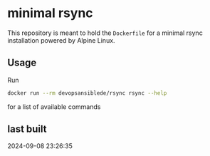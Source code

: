 # minimal rsync 

This repository is meant to hold the `Dockerfile` for a minimal rsync installation powered by Alpine Linux.

## Usage

Run

```sh
docker run --rm devopsansiblede/rsync rsync --help
```

for a list of available commands

## last built

2024-09-08 23:26:35
